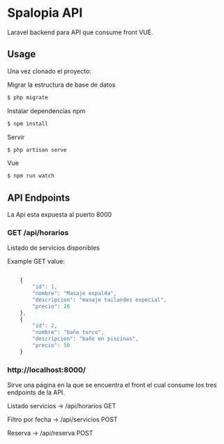 # Spalopia API
Laravel backend para API que consume front VUE.

## Usage
Una vez clonado el proyecto:

Migrar la estructura de base de datos

```bash
$ php migrate
```

Instalar dependencias npm

```bash
$ npm install
```

Servir
```bash
$ php artisan serve
```

Vue
```bash
$ npm run watch
```



## API Endpoints
La Api esta expuesta al puerto 8000

### GET /api/horarios
Listado de servicios disponibles

Example GET value:
```javascript

    {
        "id": 1,
        "nombre": "Masaje espalda",
        "descripcion": "masaje tailandes especial",
        "precio": 20
    },
    {
        "id": 2,
        "nombre": "baño turco",
        "descripcion": "baño en piscinas",
        "precio": 50
    }

```

### http://localhost:8000/

Sirve una página en la que se encuentra el front el cual consume los tres endpoints de la API.

Listado servicios -> /api/horarios  GET

Filtro por fecha -> /api/servicios  POST

Reserva -> /api/reserva             POST